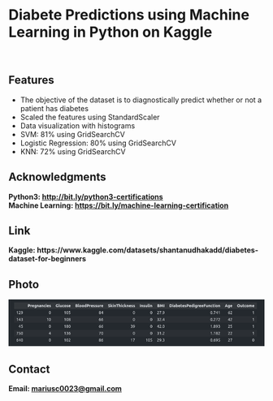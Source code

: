 <h1>Diabete Predictions using Machine Learning in Python on Kaggle</h1>
<br>
<h2>Features</h2>
<ul>
    <li>The objective of the dataset is to diagnostically predict whether or not a patient has diabetes</li>
    <li>Scaled the features using StandardScaler</li>
    <li>Data visualization with histograms</li>
    <li>SVM: 81% using GridSearchCV </li>
    <li>Logistic Regression: 80% using GridSearchCV </li>
    <li>KNN: 72% using GridSearchCV </li>
</ul>


<h2>Acknowledgments</h2>

<b> Python3: http://bit.ly/python3-certifications </b>
<br>
<b> Machine Learning: https://bit.ly/machine-learning-certification <b>
<br>

<h2> Link </h2>
<b> Kaggle: https://www.kaggle.com/datasets/shantanudhakadd/diabetes-dataset-for-beginners </b>
<br>

<h2>Photo</h2>
<img src="photo.png">
<br>
<h2>Contact</h2>

<b> Email: mariusc0023@gmail.com </b>
